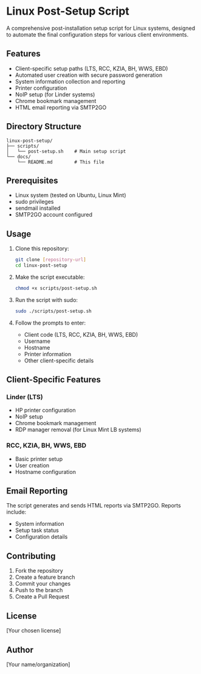 # Linux Post-Setup Script

A comprehensive post-installation setup script for Linux systems, designed to automate the final configuration steps for various client environments.

## Features

- Client-specific setup paths (LTS, RCC, KZIA, BH, WWS, EBD)
- Automated user creation with secure password generation
- System information collection and reporting
- Printer configuration
- NoIP setup (for Linder systems)
- Chrome bookmark management
- HTML email reporting via SMTP2GO

## Directory Structure

```
linux-post-setup/
├── scripts/
│   └── post-setup.sh    # Main setup script
└── docs/
    └── README.md        # This file
```

## Prerequisites

- Linux system (tested on Ubuntu, Linux Mint)
- sudo privileges
- sendmail installed
- SMTP2GO account configured

## Usage

1. Clone this repository:
   ```bash
   git clone [repository-url]
   cd linux-post-setup
   ```

2. Make the script executable:
   ```bash
   chmod +x scripts/post-setup.sh
   ```

3. Run the script with sudo:
   ```bash
   sudo ./scripts/post-setup.sh
   ```

4. Follow the prompts to enter:
   - Client code (LTS, RCC, KZIA, BH, WWS, EBD)
   - Username
   - Hostname
   - Printer information
   - Other client-specific details

## Client-Specific Features

### Linder (LTS)
- HP printer configuration
- NoIP setup
- Chrome bookmark management
- RDP manager removal (for Linux Mint LB systems)

### RCC, KZIA, BH, WWS, EBD
- Basic printer setup
- User creation
- Hostname configuration

## Email Reporting

The script generates and sends HTML reports via SMTP2GO. Reports include:
- System information
- Setup task status
- Configuration details

## Contributing

1. Fork the repository
2. Create a feature branch
3. Commit your changes
4. Push to the branch
5. Create a Pull Request

## License

[Your chosen license]

## Author

[Your name/organization] 